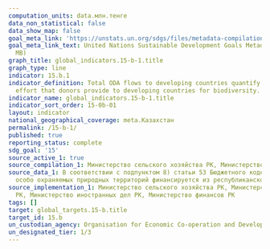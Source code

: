 ```yaml
---
computation_units: data.млн.тенге
data_non_statistical: false
data_show_map: false
goal_meta_link: 'https://unstats.un.org/sdgs/files/metadata-compilation/Metadata-Goal-15.pdf '
goal_meta_link_text: United Nations Sustainable Development Goals Metadata (PDF 4.0
  MB)
graph_title: global_indicators.15-b-1.title
graph_type: line
indicator: 15.b.1
indicator_definition: Total ODA flows to developing countries quantify the public
  effort that donors provide to developing countries for biodiversity.
indicator_name: global_indicators.15-b-1.title
indicator_sort_order: 15-0b-01
layout: indicator
national_geographical_coverage: meta.Казахстан
permalink: /15-b-1/
published: true
reporting_status: complete
sdg_goal: '15'
source_active_1: true
source_compilation_1: Министерство сельского хозяйства РК, Министерство финансов РК
source_data_1: В соответствии с подпунктом 8) статьи 53 Бюджетного кодекса РК на содержание
  особо охраняемых природных территорий финансируется из республиканского бюджета.
source_implementation_1: Министерство сельского хозяйства РК, Министерство энергетики
  РК, Министерство иностранных дел РК, Министерство финансов РК
tags: []
target: global_targets.15-b.title
target_id: 15.b
un_custodian_agency: Organisation for Economic Co-operation and Development (OECD)
un_designated_tier: 1/3
---
```


